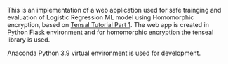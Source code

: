 This is an implementation of a web application used for safe trainging and evaluation of Logistic Regression ML model using Homomorphic encryption, based on [Tensal Tutorial Part 1](https://github.com/OpenMined/TenSEAL/blob/main/tutorials%2FTutorial%201%20-%20Training%20and%20Evaluation%20of%20Logistic%20Regression%20on%20Encrypted%20Data.ipynb). The web app is created in Python Flask environment and for homomorphic encryption the tenseal library is used.

Anaconda Python 3.9 virtual environment is used for development.
